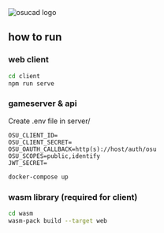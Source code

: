 <picture style="width:50%; left: 50%; transform: translateX(-50%);">
  <source media="(prefers-color-scheme: dark)" srcset="/assets/title-card.png">
  <source media="(prefers-color-scheme: light)" srcset="/assets/title-card-light.png">
  <img alt="osucad logo" src="title-card.png">
</picture>

## how to run

### web client
```sh
cd client
npm run serve
```

### gameserver & api
Create .env file in server/
```
OSU_CLIENT_ID=
OSU_CLIENT_SECRET=
OSU_OAUTH_CALLBACK=http(s)://host/auth/osu
OSU_SCOPES=public,identify
JWT_SECRET=
```

```sh
docker-compose up
```

### wasm library (required for client)
```sh
cd wasm
wasm-pack build --target web
```
